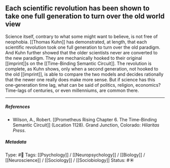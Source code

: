 ## Each scientific revolution has been shown to take one full generation to turn over the old world view  # 

Science itself, contrary to what some might want to believe, is not free of neophobia. [[Thomas Kuhn]] has demonstrated, at length, that each scientific revolution took one full generation to turn over the old paradigm. And Kuhn further showed that the older scientists never are converted to the new paradigm. They are mechanically hooked to their original [[imprint]]s on the [[Time-Binding Semantic Circuit]]. The revolution is complete, as Kuhn shows, only when a second generation, not hooked to the old [[imprint]], is able to compare the two models and decides rationally that the newer one really does make more sense. But if science has this one-generation time lag, what can be said of politics, religion, economics? Time-lags of centuries, or even millenniums, are common there.

___

##### References

- Wilson, A., Robert. [[Prometheus Rising Chapter 6. The Time-Binding Semantic Circuit]] (Location 1128). Grand Junction, Colorado: _Hilaritas Press_.

##### Metadata

Type: #🔴 
Tags: [[Psychology]] / [[Neuropsychology]] / [[Biology]] / [[Neuroscience]] / [[Sociology]] / [[Sociobiology]] 
Status: #☀️ 